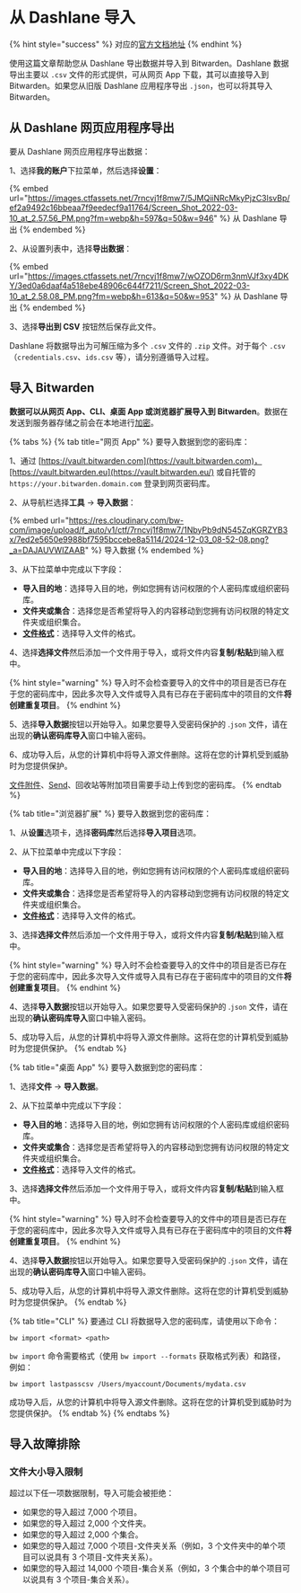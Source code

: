 # 从 Dashlane 导入

{% hint style="success" %}
对应的[官方文档地址](https://bitwarden.com/help/import-from-dashlane/)
{% endhint %}

使用这篇文章帮助您从 Dashlane 导出数据并导入到 Bitwarden。Dashlane 数据导出主要以 `.csv` 文件的形式提供，可从网页 App 下载，其可以直接导入到 Bitwarden。如果您从旧版 Dashlane 应用程序导出 `.json`，也可以将其导入 Bitwarden。

## 从 Dashlane 网页应用程序导出 <a href="#export-from-dashlane-web-app" id="export-from-dashlane-web-app"></a>

要从 Dashlane 网页应用程序导出数据：

1、选择**我的账户**下拉菜单，然后选择**设置**：

{% embed url="https://images.ctfassets.net/7rncvj1f8mw7/5JMQiiNRcMkyPjzC3lsvBp/ef2a9492c16bbeaa7f9eedecf9a11764/Screen_Shot_2022-03-10_at_2.57.56_PM.png?fm=webp&h=597&q=50&w=946" %}
从 Dashlane 导出
{% endembed %}

2、从设置列表中，选择**导出数据**：

{% embed url="https://images.ctfassets.net/7rncvj1f8mw7/wOZOD6rm3nmVJf3xy4DKY/3ed0a6daaf4a518ebe48906c644f7211/Screen_Shot_2022-03-10_at_2.58.08_PM.png?fm=webp&h=613&q=50&w=953" %}
从 Dashlane 导出
{% endembed %}

3、选择**导出到 CSV** 按钮然后保存此文件。

Dashlane 将数据导出为可解压缩为多个 `.csv` 文件的 `.zip` 文件。对于每个 `.csv`（`credentials.csv`、`ids.csv` 等），请分别遵循导入过程。

## 导入 Bitwarden <a href="#import-to-bitwarden" id="import-to-bitwarden"></a>

**数据可以从网页 App、CLI、桌面 App 或浏览器扩展导入到 Bitwarden**。数据在发送到服务器存储之前会在本地进行[加密](../../security/encryption.md)。

{% tabs %}
{% tab title="网页 App" %}
要导入数据到您的密码库：

1、通过 [https://vault.bitwarden.com](https://vault.bitwarden.com)，[https://vault.bitwarden.eu](https://vault.bitwarden.eu/) 或自托管的 `https://your.bitwarden.domain.com` 登录到网页密码库。

2、从导航栏选择**工具** → **导入数据**：

{% embed url="https://res.cloudinary.com/bw-com/image/upload/f_auto/v1/ctf/7rncvj1f8mw7/1NbyPb9dN545ZqKGRZYB3x/7ed2e5650e9988bf7595bccebe8a5114/2024-12-03_08-52-08.png?_a=DAJAUVWIZAAB" %}
导入数据
{% endembed %}

3、从下拉菜单中完成以下字段：

* **导入目的地**：选择导入目的地，例如您拥有访问权限的个人密码库或组织密码库。
* **文件夹或集合**：选择您是否希望将导入的内容移动到您拥有访问权限的特定文件夹或组织集合。
* [**文件格式**](../import-and-export-faqs.md#q-what-file-formats-does-bitwarden-support-for-import)：选择导入文件的格式。

4、选择**选择文件**然后添加一个文件用于导入，或将文件内容**复制/粘贴**到输入框中。

{% hint style="warning" %}
导入时不会检查要导入的文件中的项目是否已存在于您的密码库中，因此多次导入文件或导入具有已存在于密码库中的项目的文件**将创建重复项目**。
{% endhint %}

5、选择**导入数据**按钮以开始导入。如果您要导入受密码保护的 .`json` 文件，请在出现的**确认密码库导入**窗口中输入密码。

6、成功导入后，从您的计算机中将导入源文件删除。这将在您的计算机受到威胁时为您提供保护。

[文件附件](../../your-vault/file-attachments.md)、[Send](../../bitwarden-send/about-send.md)、回收站等附加项目需要手动上传到您的密码库。
{% endtab %}

{% tab title="浏览器扩展" %}
要导入数据到您的密码库：

1、从**设置**选项卡，选择**密码库**然后选择**导入项目**选项。

2、从下拉菜单中完成以下字段：

* **导入目的地**：选择导入目的地，例如您拥有访问权限的个人密码库或组织密码库。
* **文件夹或集合**：选择您是否希望将导入的内容移动到您拥有访问权限的特定文件夹或组织集合。
* [**文件格式**](../import-and-export-faqs.md#q-what-file-formats-does-bitwarden-support-for-import)：选择导入文件的格式。

3、选择**选择文件**然后添加一个文件用于导入，或将文件内容**复制/粘贴**到输入框中。

{% hint style="warning" %}
导入时不会检查要导入的文件中的项目是否已存在于您的密码库中，因此多次导入文件或导入具有已存在于密码库中的项目的文件**将创建重复项目**。
{% endhint %}

4、选择**导入数据**按钮以开始导入。如果您要导入受密码保护的 .`json` 文件，请在出现的**确认密码库导入**窗口中输入密码。

5、成功导入后，从您的计算机中将导入源文件删除。这将在您的计算机受到威胁时为您提供保护。
{% endtab %}

{% tab title="桌面 App" %}
要导入数据到您的密码库：

1、选择**文件** → **导入数据**。

2、从下拉菜单中完成以下字段：

* **导入目的地**：选择导入目的地，例如您拥有访问权限的个人密码库或组织密码库。
* **文件夹或集合**：选择您是否希望将导入的内容移动到您拥有访问权限的特定文件夹或组织集合。
* [**文件格式**](../import-and-export-faqs.md#q-what-file-formats-does-bitwarden-support-for-import)：选择导入文件的格式。

3、选择**选择文件**然后添加一个文件用于导入，或将文件内容**复制/粘贴**到输入框中。

{% hint style="warning" %}
导入时不会检查要导入的文件中的项目是否已存在于您的密码库中，因此多次导入文件或导入具有已存在于密码库中的项目的文件**将创建重复项目**。
{% endhint %}

4、选择**导入数据**按钮以开始导入。如果您要导入受密码保护的 .`json` 文件，请在出现的**确认密码库导入**窗口中输入密码。

5、成功导入后，从您的计算机中将导入源文件删除。这将在您的计算机受到威胁时为您提供保护。
{% endtab %}

{% tab title="CLI" %}
要通过 CLI 将数据导入您的密码库，请使用以下命令：

```batch
bw import <format> <path>
```

`bw import` 命令需要格式（使用 `bw import --formats` 获取格式列表）和路径，例如：

```batch
bw import lastpasscsv /Users/myaccount/Documents/mydata.csv
```

成功导入后，从您的计算机中将导入源文件删除。这将在您的计算机受到威胁时为您提供保护。
{% endtab %}
{% endtabs %}

## 导入故障排除 <a href="#import-troubleshooting" id="import-troubleshooting"></a>

### 文件大小导入限制 <a href="#file-size-import-limitations" id="file-size-import-limitations"></a>

超过以下任一项数据限制，导入可能会被拒绝：

* 如果您的导入超过 7,000 个项目。
* 如果您的导入超过 2,000 个文件夹。
* 如果您的导入超过 2,000 个集合。
* 如果您的导入超过 7,000 个项目-文件夹关系（例如，3 个文件夹中的单个项目可以说具有 3 个项目-文件夹关系）。
* 如果您的导入超过 14,000 个项目-集合关系（例如，3 个集合中的单个项目可以说具有 3 个项目-集合关系）。
